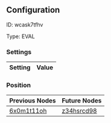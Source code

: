# <nil>
## Configuration
ID:  wcask7tfhv

Type: EVAL 


### Settings
| Setting | Value  |
| :------------------------ | ---------------------------------------- |
 




### Position
| Previous Nodes | Future Nodes |
| :------------- | ------------ |
| [6x0m1t11oh](./6x0m1t11oh.md) | [z34hsrcd98](./z34hsrcd98.md) |